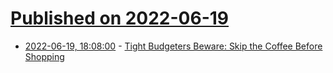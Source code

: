 # [Published on 2022-06-19](index.md)

* [2022-06-19, 18:08:00](https://soylentnews.org/article.pl?sid=22/06/18/0421231&from=rss) - [Tight Budgeters Beware: Skip the Coffee Before Shopping](https://soylentnews.org/article.pl?sid=22/06/18/0421231&from=rss)
